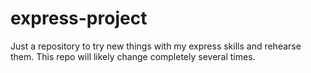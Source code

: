# express-project
Just a repository to try new things with my express skills and rehearse them. This repo will likely change completely several times.
